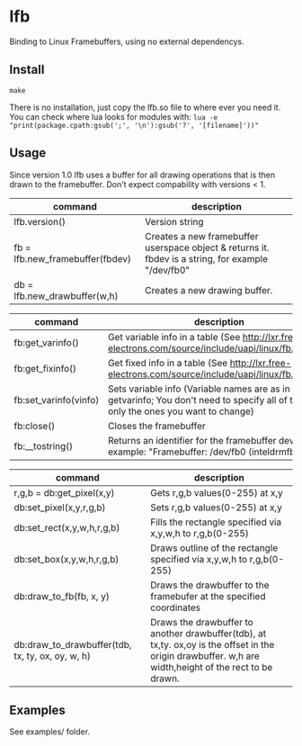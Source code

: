 lfb
===

Binding to Linux Framebuffers, using no external dependencys.



Install
-------

`make`

There is no installation, just copy the lfb.so file to where ever you need it.
You can check where lua looks for modules with: `lua -e "print(package.cpath:gsub(';', '\n'):gsub('?', '[filename]'))"`



Usage
-----

Since version 1.0 lfb uses a buffer for all drawing operations that is then drawn to the framebuffer.
Don't expect compability with versions < 1.



command                         | description
------------------------------- | -----------
lfb.version()                   | Version string
fb = lfb.new_framebuffer(fbdev) | Creates a new framebuffer userspace object & returns it. fbdev is a string, for example "/dev/fb0"
db = lfb.new_drawbuffer(w,h)    | Creates a new drawing buffer.

command               | description
--------------------- | -----------
fb:get_varinfo()      | Get variable info in a table (See http://lxr.free-electrons.com/source/include/uapi/linux/fb.h#L240)
fb:get_fixinfo()      | Get fixed info in a table (See http://lxr.free-electrons.com/source/include/uapi/linux/fb.h#L156)
fb:set_varinfo(vinfo) | Sets variable info (Variable names are as in getvarinfo; You don't need to specify all of them, only the ones you want to change)
fb:close()            | Closes the framebuffer
fb:__tostring()       | Returns an identifier for the framebuffer device (For example: "Framebuffer: /dev/fb0 (inteldrmfb)")

command                    | description
-------------------------- | -----------
r,g,b = db:get_pixel(x,y)  | Gets r,g,b values(0-255) at x,y
db:set_pixel(x,y,r,g,b)    | Sets r,g,b values(0-255) at x,y
db:set_rect(x,y,w,h,r,g,b) | Fills the rectangle specified via x,y,w,h to r,g,b(0-255)
db:set_box(x,y,w,h,r,g,b)  | Draws outline of the rectangle specified via x,y,w,h to r,g,b(0-255)
db:draw_to_fb(fb, x, y)    | Draws the drawbuffer to the framebufer at the specified coordinates
db:draw_to_drawbuffer(tdb, tx, ty, ox, oy, w, h) | Draws the drawbuffer to another drawbuffer(tdb), at tx,ty. ox,oy is the offset in the origin drawbuffer. w,h are width,height of the rect to be drawn. 




Examples
--------
See examples/ folder.
